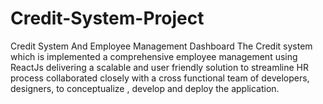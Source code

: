 # Credit-System-Project
Credit System And Employee Management Dashboard
The Credit system which is implemented a comprehensive employee management using ReactJs delivering a scalable
and user friendly solution to streamline HR process collaborated closely with a cross functional team of developers,
designers, to conceptualize , develop and deploy the application.
